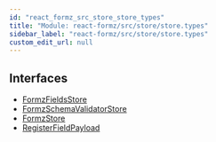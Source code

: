 ```yaml
---
id: "react_formz_src_store_store_types"
title: "Module: react-formz/src/store/store.types"
sidebar_label: "react-formz/src/store/store.types"
custom_edit_url: null
---
```


## Interfaces

- [FormzFieldsStore](../interfaces/react_formz_src_store_store_types.FormzFieldsStore.md)
- [FormzSchemaValidatorStore](../interfaces/react_formz_src_store_store_types.FormzSchemaValidatorStore.md)
- [FormzStore](../interfaces/react_formz_src_store_store_types.FormzStore.md)
- [RegisterFieldPayload](../interfaces/react_formz_src_store_store_types.RegisterFieldPayload.md)
